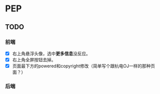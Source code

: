 # PEP

## TODO

### 前端

- [x] 右上角悬浮头像，选中**更多信息**没反应。
- [x] 右上角全屏按钮去掉。
- [x] 页面最下方的powered和copyright修改（简单写个跟杭电OJ一样的那种页面？）

### 后端

